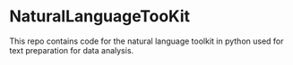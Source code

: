 # NaturalLanguageTooKit

This repo contains code for the natural language toolkit in python used for text preparation for data analysis.

